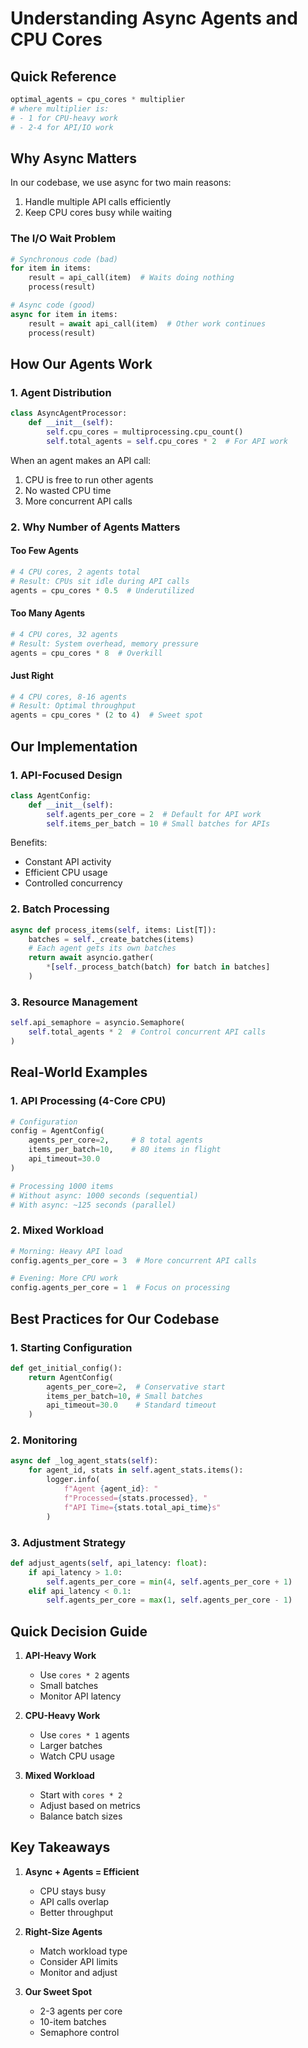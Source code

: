 # Understanding Async Agents and CPU Cores

## Quick Reference

```python
optimal_agents = cpu_cores * multiplier
# where multiplier is:
# - 1 for CPU-heavy work
# - 2-4 for API/IO work
```

## Why Async Matters

In our codebase, we use async for two main reasons:
1. Handle multiple API calls efficiently
2. Keep CPU cores busy while waiting

### The I/O Wait Problem
```python
# Synchronous code (bad)
for item in items:
    result = api_call(item)  # Waits doing nothing
    process(result)

# Async code (good)
async for item in items:
    result = await api_call(item)  # Other work continues
    process(result)
```

## How Our Agents Work

### 1. Agent Distribution
```python
class AsyncAgentProcessor:
    def __init__(self):
        self.cpu_cores = multiprocessing.cpu_count()
        self.total_agents = self.cpu_cores * 2  # For API work
```

When an agent makes an API call:
1. CPU is free to run other agents
2. No wasted CPU time
3. More concurrent API calls

### 2. Why Number of Agents Matters

#### Too Few Agents
```python
# 4 CPU cores, 2 agents total
# Result: CPUs sit idle during API calls
agents = cpu_cores * 0.5  # Underutilized
```

#### Too Many Agents
```python
# 4 CPU cores, 32 agents
# Result: System overhead, memory pressure
agents = cpu_cores * 8  # Overkill
```

#### Just Right
```python
# 4 CPU cores, 8-16 agents
# Result: Optimal throughput
agents = cpu_cores * (2 to 4)  # Sweet spot
```

## Our Implementation

### 1. API-Focused Design
```python
class AgentConfig:
    def __init__(self):
        self.agents_per_core = 2  # Default for API work
        self.items_per_batch = 10 # Small batches for APIs
```

Benefits:
- Constant API activity
- Efficient CPU usage
- Controlled concurrency

### 2. Batch Processing
```python
async def process_items(self, items: List[T]):
    batches = self._create_batches(items)
    # Each agent gets its own batches
    return await asyncio.gather(
        *[self._process_batch(batch) for batch in batches]
    )
```

### 3. Resource Management
```python
self.api_semaphore = asyncio.Semaphore(
    self.total_agents * 2  # Control concurrent API calls
)
```

## Real-World Examples

### 1. API Processing (4-Core CPU)

```python
# Configuration
config = AgentConfig(
    agents_per_core=2,     # 8 total agents
    items_per_batch=10,    # 80 items in flight
    api_timeout=30.0
)

# Processing 1000 items
# Without async: 1000 seconds (sequential)
# With async: ~125 seconds (parallel)
```

### 2. Mixed Workload

```python
# Morning: Heavy API load
config.agents_per_core = 3  # More concurrent API calls

# Evening: More CPU work
config.agents_per_core = 1  # Focus on processing
```

## Best Practices for Our Codebase

### 1. Starting Configuration
```python
def get_initial_config():
    return AgentConfig(
        agents_per_core=2,  # Conservative start
        items_per_batch=10, # Small batches
        api_timeout=30.0    # Standard timeout
    )
```

### 2. Monitoring
```python
async def _log_agent_stats(self):
    for agent_id, stats in self.agent_stats.items():
        logger.info(
            f"Agent {agent_id}: "
            f"Processed={stats.processed}, "
            f"API Time={stats.total_api_time}s"
        )
```

### 3. Adjustment Strategy
```python
def adjust_agents(self, api_latency: float):
    if api_latency > 1.0:
        self.agents_per_core = min(4, self.agents_per_core + 1)
    elif api_latency < 0.1:
        self.agents_per_core = max(1, self.agents_per_core - 1)
```

## Quick Decision Guide

1. **API-Heavy Work**
   - Use `cores * 2` agents
   - Small batches
   - Monitor API latency

2. **CPU-Heavy Work**
   - Use `cores * 1` agents
   - Larger batches
   - Watch CPU usage

3. **Mixed Workload**
   - Start with `cores * 2`
   - Adjust based on metrics
   - Balance batch sizes

## Key Takeaways

1. **Async + Agents = Efficient**
   - CPU stays busy
   - API calls overlap
   - Better throughput

2. **Right-Size Agents**
   - Match workload type
   - Consider API limits
   - Monitor and adjust

3. **Our Sweet Spot**
   - 2-3 agents per core
   - 10-item batches
   - Semaphore control
